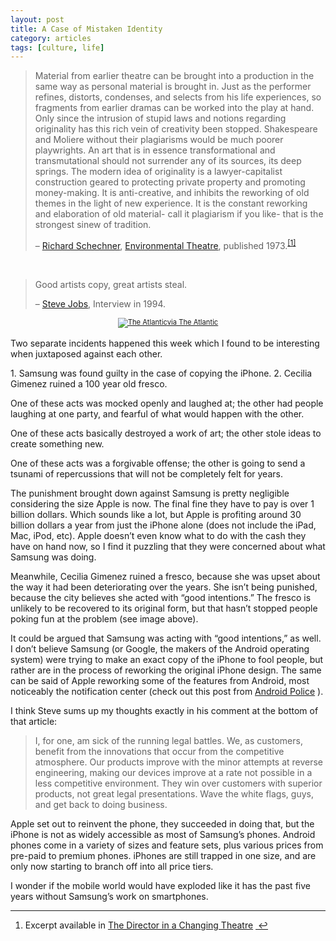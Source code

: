 ```yaml
---
layout: post
title: A Case of Mistaken Identity 
category: articles
tags: [culture, life]
---
```


<blockquote>
<p>Material from earlier theatre can be brought into a production in the same way as personal material is brought in. Just as the performer refines, distorts, condenses, and selects from his life experiences, so fragments from earlier dramas can be worked into the play at hand. Only since the intrusion of stupid laws and notions regarding originality has this rich vein of creativity been stopped. Shakespeare and Moliere without their plagiarisms would be much poorer playwrights. An art that is in essence transformational and transmutational should not surrender any of its sources, its deep springs. The modern idea of originality is a lawyer-capitalist construction geared to protecting private property and promoting money-making. It is anti-creative, and inhibits the reworking of old themes in the light of new experience. It is the constant reworking and elaboration of old material- call it plagiarism if you like- that is the strongest sinew of tradition. </p>

<p>&#8211; <a href="http://performance.tisch.nyu.edu/object/SchechnerR.html" title="Richard Schechner at NYU">Richard Schechner</a>, <a href="http://www.amazon.com/gp/product/1557831785/ref=as_li_tl?ie=UTF8&amp;camp=1789&amp;creative=390957&amp;creativeASIN=1557831785&amp;linkCode=as2&amp;tag=four0b-20&amp;linkId=URVYJ6X3SHRVIC57" title="Environmental Theatre">Environmental Theatre</a>, published 1973.<sup><a href="#fn:1" id="fnref:1" title="see footnote" class="footnote">[1]</a></sup></p></p>
</blockquote>

<p><br></p>

<blockquote>
<p>Good artists copy, great artists steal. </p>

<p>&#8211; <a href="http://www.youtube.com/watch?v=CW0DUg63lqU" title="Steve Jobs - YouTube">Steve Jobs</a>, Interview in 1994. </p>
</blockquote>
<div style="width:200 px; font-size:80%; text-align:center;"><a href="http://www.theatlanticwire.com/global/2012/08/fresco-defacing-octogenarian-officially-internet-hero/56169/">
<img src="http://cdn.theatlanticwire.com/img/upload/2012/08/24/A0_5lFKCEAA2vSc.jpg" alt="The Atlantic" style="padding-bottom:0.2em;">via The Atlantic</div></a>

<p>Two separate incidents happened this week which I found to be interesting when juxtaposed against each other.
<p>
1. Samsung was found guilty in the case of copying the iPhone.
2. Cecilia Gimenez ruined a 100 year old fresco.
</p>
One of these acts was mocked openly and laughed at; the other had people laughing at one party, and fearful of what would happen with the other.
<p>
One of these acts basically destroyed a work of art; the other stole ideas to create something new. </p>
<p>
One of these acts was a forgivable offense; the other is going to send a tsunami of repercussions that will not be completely felt for years. </p>
<p>
The punishment brought down against Samsung is pretty negligible considering the size Apple is now. The final fine they have to pay is over 1 billion dollars. Which sounds like a lot, but Apple is profiting around 30 billion dollars a year from just the iPhone alone (does not include the iPad, Mac, iPod, etc). Apple doesn&#8217;t even know what to do with the cash they have on hand now, so I find it puzzling that they were concerned about what Samsung was doing.</p>
<p>
Meanwhile, Cecilia Gimenez ruined a fresco, because she was upset about the way it had been deteriorating over the years. She isn&#8217;t being punished, because the city believes she acted with &#8220;good intentions.&#8221; The fresco is unlikely to be recovered to its original form, but that hasn&#8217;t stopped people poking fun at the problem (see image above). </p>
<p>
 It could be argued that Samsung was acting with &#8220;good intentions,&#8221; as well. I don&#8217;t believe Samsung (or Google, the makers of the Android operating system) were trying to make an exact copy of the iPhone to fool people, but rather are in the process of reworking the original iPhone design. The same can be said of Apple reworking some of the features from Android, most noticeably the notification center (check out this post from <a href="http://www.androidpolice.com/2012/02/17/in-depth-analysis-androids-notification-bar-patent-and-how-apple-may-or-may-not-infringe-it/" title="In Depth Analysis: Android's Notification Bar Patent - Android Police">Android Police</a> ). </p>
 <p>
 I think Steve sums up my thoughts exactly in his comment at the bottom of that article:
 </p></p>

<blockquote>
<p>I, for one, am sick of the running legal battles. We, as customers, benefit from the innovations that occur from the competitive atmosphere. Our products improve with the minor attempts at reverse engineering, making our devices improve at a rate not possible in a less competitive environment. They win over customers with superior products, not great legal presentations. Wave the white flags, guys, and get back to doing business.</p>
</blockquote>

<p>Apple set out to reinvent the phone, they succeeded in doing that, but the iPhone is not as widely accessible as most of Samsung&#8217;s phones. Android phones come in a variety of sizes and feature sets, plus various prices from pre-paid to premium phones. iPhones are still trapped in one size, and are only now starting to branch off into all price tiers. </p>
<p>
I wonder if the mobile world would have exploded like it has the past five years without Samsung&#8217;s work on smartphones. </p>
<p>
<div class="footnotes">
<hr />
<ol>
<li id="fn:1">Excerpt available in <a href="http://books.google.ca/books/about/The_Director_in_a_Changing_Theatre.html?id=gawOAAAAQAAJ&amp;redir_esc=y" title="The Director in a Changing Theatre">The Director in a Changing Theatre</a> <a href="#fnref:1" title="return to article" class="reversefootnote">&#160;&#8617;</a></p>
</li></p>

<p></ol>
</div></p>